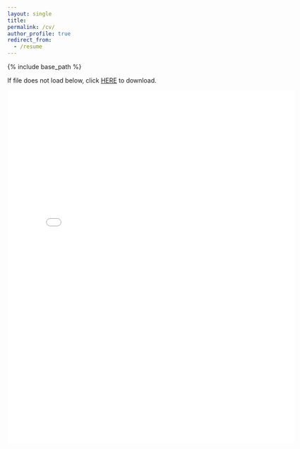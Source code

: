 ```yaml
---
layout: single
title:
permalink: /cv/
author_profile: true
redirect_from:
  - /resume
---
```


{% include base_path %}

If file does not load below, click [HERE](https://chaohanch.github.io/files/CV_ChaoHan_202503.pdf) to download.

<embed src="{{ site.baseurl }}/files/chao_cv.pdf" width="650" height="800" type='application/pdf'>
